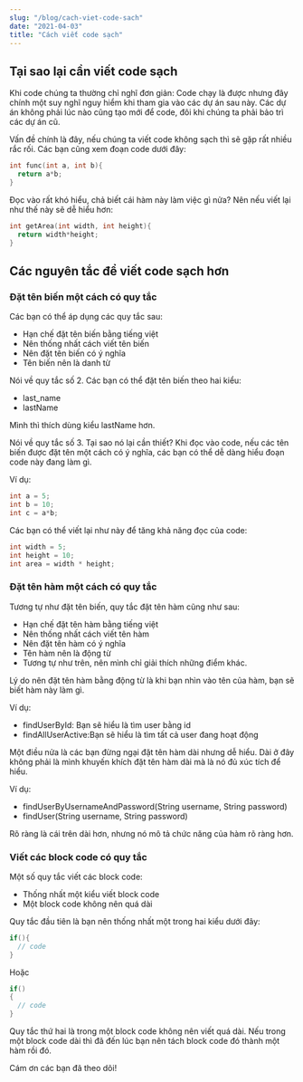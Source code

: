 ```yaml
---
slug: "/blog/cach-viet-code-sach"
date: "2021-04-03"
title: "Cách viết code sạch"
---
```


## Tại sao lại cần viết code sạch

Khi code chúng ta thường chỉ nghĩ đơn giản: Code chạy là được nhưng đây chính một suy nghĩ nguy hiểm khi tham gia vào các dự án sau này. Các dự án không phải lúc nào cũng tạo mới để code, đôi khi chúng ta phải bảo trì các dự án cũ.

Vấn đề chính là đây, nếu chúng ta viết code không sạch thì sẽ gặp rất nhiều rắc rối. Các bạn cũng xem đoạn code dưới đây:

```c
int func(int a, int b){
  return a*b;
}
```

Đọc vào rất khó hiểu, chả biết cái hàm này làm việc gì nửa? Nên nếu viết lại như thế này sẽ dễ hiểu hơn:

```c
int getArea(int width, int height){
  return width*height;
}
```

## Các nguyên tắc để viết code sạch hơn

### Đặt tên biến một cách có quy tắc

Các bạn có thể áp dụng các quy tắc sau:

- Hạn chế đặt tên biến bằng tiếng việt
- Nên thống nhất cách viết tên biến
- Nên đặt tên biến có ý nghĩa
- Tên biến nên là danh từ

Nói về quy tắc số 2. Các bạn có thể đặt tên biến theo hai kiểu:

- last_name
- lastName

Mình thì thích dùng kiểu lastName hơn.

Nói về quy tắc số 3. Tại sao nó lại cần thiết? Khi đọc vào code, nếu các tên biến được đặt tên một cách có ý nghĩa, các bạn có thể dễ dàng hiểu đoạn code này đang làm gì.

Ví dụ:

```c
int a = 5;
int b = 10;
int c = a*b;
```

Các bạn có thể viết lại như này để tăng khả năng đọc của code:

```c
int width = 5;
int height = 10;
int area = width * height;
```

### Đặt tên hàm một cách có quy tắc

Tương tự như đặt tên biến, quy tắc đặt tên hàm cũng như sau:

- Hạn chế đặt tên hàm bằng tiếng việt
- Nên thống nhất cách viết tên hàm
- Nên đặt tên hàm có ý nghĩa
- Tên hàm nên là động từ
- Tương tự như trên, nên mình chỉ giải thích những điểm khác.

Lý do nên đặt tên hàm bằng động từ là khi bạn nhìn vào tên của hàm, bạn sẽ biết hàm này làm gì.

Ví dụ:

- findUserById: Bạn sẽ hiểu là tìm user bằng id
- findAllUserActive:Bạn sẽ hiểu là tìm tất cả user đang hoạt động

Một điều nửa là các bạn đừng ngại đặt tên hàm dài nhưng dễ hiểu. Dài ở đây không phải là mình khuyến khích đặt tên hàm dài mà là nó đủ xúc tích để hiểu.

Ví dụ:

- findUserByUsernameAndPassword(String username, String password)
- findUser(String username, String password)

Rõ ràng là cái trên dài hơn, nhưng nó mô tả chức năng của hàm rõ ràng hơn.

### Viết các block code có quy tắc

Một số quy tắc viết các block code:

- Thống nhất một kiểu viết block code
- Một block code không nên quá dài

Quy tắc đầu tiên là bạn nên thống nhất một trong hai kiểu dưới đây:

```c
if(){
  // code
}
```

Hoặc

```c
if()
{
  // code
}
```

Quy tắc thứ hai là trong một block code không nên viết quá dài. Nếu trong một block code dài thì đã đến lúc bạn nên tách block code đó thành một hàm rồi đó.

Cám ơn các bạn đã theo dõi!
